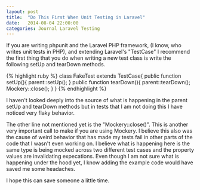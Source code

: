 ```yaml
---
layout: post
title:  "Do This First When Unit Testing in Laravel"
date:   2014-08-04 22:00:00
categories: Journal Laravel Testing
---
```


If you are writing phpunit and the Laravel PHP framework, (I know, who writes unit tests in PHP), and extending Laravel's "TestCase" I recommend the first thing that you do when writing a new test class is write the following setUp and tearDown methods. 

{% highlight ruby %}
class FakeTest extends TestCase{
    public function setUp(){
        parent::setUp();
    }
    public function tearDown(){
        parent::tearDown();
        Mockery::close();
    }
}
{% endhighlight %}

I haven't looked deeply into the source of what is happening in the parent setUp and tearDown methods but in tests that I am not doing this I have noticed very flaky behavior.

The other line not mentioned yet is the "Mockery::close()". This is another very important call to make if you are using Mockery. I believe this also was the cause of weird behavior that has made my tests fail in other parts of the code that I wasn't even working on. I believe what is happening here is the same type is being mocked across two different test cases and the property values are invalidating expecations. Even though I am not sure what is happening under the hood yet, I know adding the example code would have saved me some headaches.

I hope this can save someone a little time.
